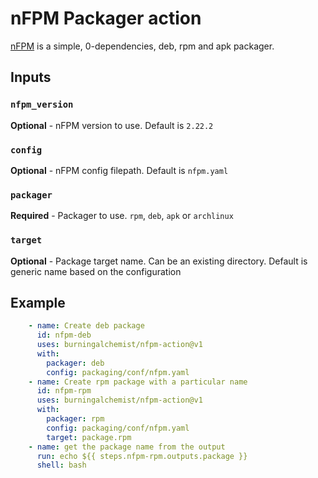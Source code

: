 # nFPM Packager action

[nFPM](https://github.com/goreleaser/nfpm) is a simple, 0-dependencies, deb, rpm and apk packager.

## Inputs

### `nfpm_version`

**Optional** - nFPM version to use. Default is `2.22.2`

### `config`

**Optional** - nFPM config filepath. Default is `nfpm.yaml`

### `packager`

**Required** - Packager to use. `rpm`, `deb`, `apk` or `archlinux`

### `target`

**Optional** - Package target name. Can be an existing directory. Default is generic name based on the configuration

## Example
```yaml
    - name: Create deb package
      id: nfpm-deb
      uses: burningalchemist/nfpm-action@v1
      with:
        packager: deb
        config: packaging/conf/nfpm.yaml
    - name: Create rpm package with a particular name
      id: nfpm-rpm
      uses: burningalchemist/nfpm-action@v1
      with:
        packager: rpm
        config: packaging/conf/nfpm.yaml
        target: package.rpm
    - name: get the package name from the output
      run: echo ${{ steps.nfpm-rpm.outputs.package }}
      shell: bash
```
